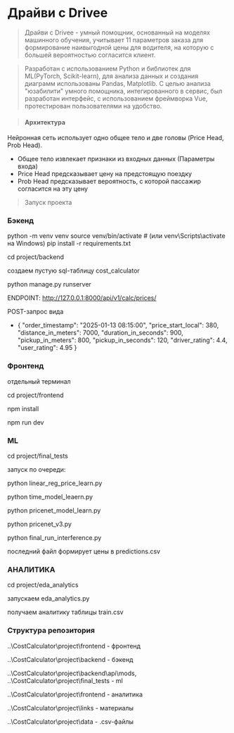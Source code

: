 # Драйви с Drivee

> Драйви с Drivee - умный помощник, основанный на моделях машинного обучения, учитывает 11 параметров заказа для формирование наивыгодной цены для водителя, на которую с большей вероятностью согласится клиент.

> Разработан с использованием Python и библиотек для ML(PyTorch, Scikit-learn), для анализа данных и создания диаграмм использованы Pandas, Matplotlib. С целью анализа "юзабилити" умного помощника, интегированного в сервис, был разработан интерфейс, с использованием фреймворка Vue, протестирован пользователями на удобство.

>#### Архитектура 

Нейронная сеть использует одно общее тело и две головы (Price Head, Prob Head).
* Общее тело извлекает признаки из входных данных (Параметры входа)
* Price Head предсказывает цену на предстоящую поездку
* Prob Head предсказывает вероятность, с которой пассажир согласится на эту цену

> Запуск проекта

### Бэкенд

python -m venv venv
source venv/bin/activate  # (или venv\Scripts\activate на Windows)
pip install -r requirements.txt

cd project/backend

создаем пустую sql-таблицу cost_calculator

python manage.py runserver

ENDPOINT: http://127.0.0.1:8000/api/v1/calc/prices/

POST-запрос вида
* {
        "order_timestamp": "2025-01-13 08:15:00",
        "price_start_local": 380,
        "distance_in_meters": 7000,
        "duration_in_seconds": 900,
        "pickup_in_meters": 800,
        "pickup_in_seconds": 120,
        "driver_rating": 4.4,
        "user_rating": 4.95
}

### Фронтенд

отдельный терминал

cd project/frontend

npm install

npm run dev


### ML

cd project/final_tests

запуск по очереди:

python linear_reg_price_learn.py

python time_model_leaern.py

python pricenet_model_learn.py

python pricenet_v3.py

python final_run_interference.py

последний файл формирует цены в predictions.csv

### АНАЛИТИКА

cd project/eda_analytics

запускаем eda_analytics.py

получаем аналитику таблицы train.csv


### Структура репозитория

..\CostCalculator\project\frontend - фронтенд

..\CostCalculator\project\backend - бэкенд

..\CostCalculator\project\backend\api\mods, ..\CostCalculator\project\final_tests - ml

..\CostCalculator\project\frontend - аналитика

..\CostCalculator\project\links - материалы

..\CostCalculator\project\data - .csv-файлы
